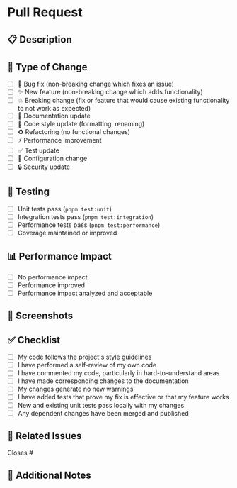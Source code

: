 # Pull Request

## 📋 Description
<!-- Provide a brief description of the changes in this PR -->

## 🎯 Type of Change
<!-- Mark the relevant option with an 'x' -->
- [ ] 🐛 Bug fix (non-breaking change which fixes an issue)
- [ ] ✨ New feature (non-breaking change which adds functionality)
- [ ] 💥 Breaking change (fix or feature that would cause existing functionality to not work as expected)
- [ ] 📝 Documentation update
- [ ] 🎨 Code style update (formatting, renaming)
- [ ] ♻️ Refactoring (no functional changes)
- [ ] ⚡ Performance improvement
- [ ] ✅ Test update
- [ ] 🔧 Configuration change
- [ ] 🔒 Security update

## 🧪 Testing
<!-- Describe the tests you ran and how to reproduce them -->
- [ ] Unit tests pass (`pnpm test:unit`)
- [ ] Integration tests pass (`pnpm test:integration`)
- [ ] Performance tests pass (`pnpm test:performance`)
- [ ] Coverage maintained or improved

## 📊 Performance Impact
<!-- If applicable, describe performance implications -->
- [ ] No performance impact
- [ ] Performance improved
- [ ] Performance impact analyzed and acceptable

## 📸 Screenshots
<!-- If applicable, add screenshots to help explain your changes -->

## ✅ Checklist
- [ ] My code follows the project's style guidelines
- [ ] I have performed a self-review of my own code
- [ ] I have commented my code, particularly in hard-to-understand areas
- [ ] I have made corresponding changes to the documentation
- [ ] My changes generate no new warnings
- [ ] I have added tests that prove my fix is effective or that my feature works
- [ ] New and existing unit tests pass locally with my changes
- [ ] Any dependent changes have been merged and published

## 🔗 Related Issues
<!-- Link to related issues using #issue_number -->
Closes #

## 📝 Additional Notes
<!-- Add any other context about the PR here -->
